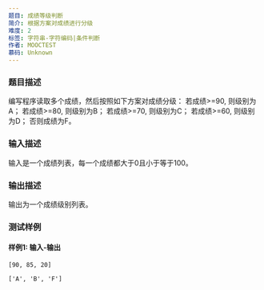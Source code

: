 ```yaml
---
题目: 成绩等级判断
简介: 根据方案对成绩进行分级
难度: 2
标签: 字符串-字符编码|条件判断
作者: MOOCTEST
慕码: Unknown
---
```


### 题目描述

编写程序读取多个成绩，然后按照如下方案对成绩分级：
若成绩>=90, 则级别为A；
若成绩>=80, 则级别为B；
若成绩>=70, 则级别为C；
若成绩>=60, 则级别为D；
否则成绩为F。

### 输入描述

输入是一个成绩列表，每一个成绩都大于0且小于等于100。

### 输出描述

输出为一个成绩级别列表。

### 测试样例

#### 样例1: 输入-输出

```
[90, 85, 20]
```

```
['A', 'B', 'F']
```


